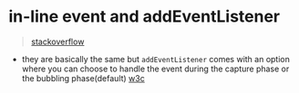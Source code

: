 # in-line event and addEventListener
> [stackoverflow](https://stackoverflow.com/questions/6348494/addeventlistener-vs-onclick)

- they are basically the same but `addEventListener` comes with an option where you can choose to handle the event during the capture phase or the bubbling phase(default) [w3c](https://www.w3.org/TR/DOM-Level-3-Events/#capture-phase)